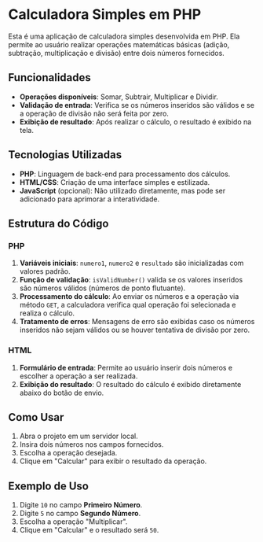 # Calculadora Simples em PHP

Esta é uma aplicação de calculadora simples desenvolvida em PHP. Ela permite ao usuário realizar operações matemáticas básicas (adição, subtração, multiplicação e divisão) entre dois números fornecidos. 

## Funcionalidades

- **Operações disponíveis**: Somar, Subtrair, Multiplicar e Dividir.
- **Validação de entrada**: Verifica se os números inseridos são válidos e se a operação de divisão não será feita por zero.
- **Exibição de resultado**: Após realizar o cálculo, o resultado é exibido na tela.

## Tecnologias Utilizadas

- **PHP**: Linguagem de back-end para processamento dos cálculos.
- **HTML/CSS**: Criação de uma interface simples e estilizada.
- **JavaScript** (opcional): Não utilizado diretamente, mas pode ser adicionado para aprimorar a interatividade.

## Estrutura do Código

### PHP

1. **Variáveis iniciais**: `numero1`, `numero2` e `resultado` são inicializadas com valores padrão.
2. **Função de validação**: `isValidNumber()` valida se os valores inseridos são números válidos (números de ponto flutuante).
3. **Processamento do cálculo**: Ao enviar os números e a operação via método `GET`, a calculadora verifica qual operação foi selecionada e realiza o cálculo.
4. **Tratamento de erros**: Mensagens de erro são exibidas caso os números inseridos não sejam válidos ou se houver tentativa de divisão por zero.

### HTML

1. **Formulário de entrada**: Permite ao usuário inserir dois números e escolher a operação a ser realizada.
2. **Exibição do resultado**: O resultado do cálculo é exibido diretamente abaixo do botão de envio.

## Como Usar

1. Abra o projeto em um servidor local.
2. Insira dois números nos campos fornecidos.
3. Escolha a operação desejada.
4. Clique em "Calcular" para exibir o resultado da operação.

## Exemplo de Uso

1. Digite `10` no campo **Primeiro Número**.
2. Digite `5` no campo **Segundo Número**.
3. Escolha a operação "Multiplicar".
4. Clique em "Calcular" e o resultado será `50`.
